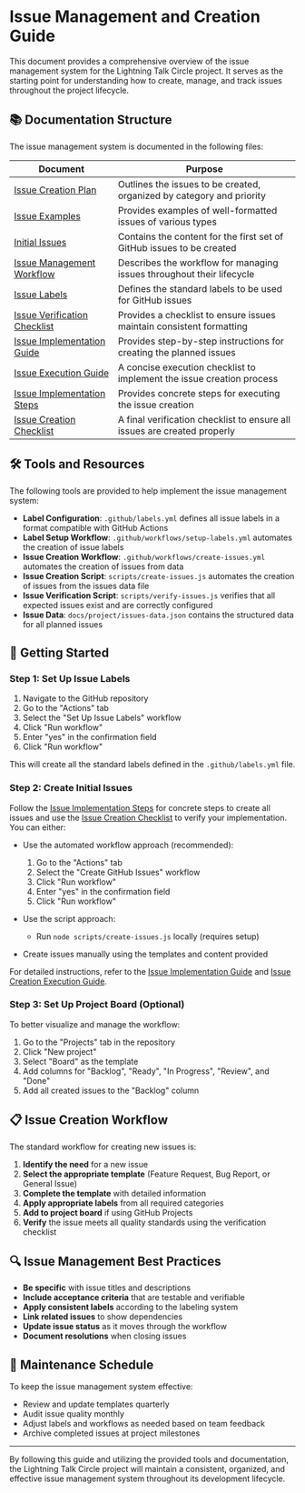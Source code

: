 # Issue Management and Creation Guide

This document provides a comprehensive overview of the issue management system for the Lightning Talk Circle project. It serves as the starting point for understanding how to create, manage, and track issues throughout the project lifecycle.

## 📚 Documentation Structure

The issue management system is documented in the following files:

| Document | Purpose |
|----------|---------|
| [Issue Creation Plan](/docs/project/issue-creation-plan.md) | Outlines the issues to be created, organized by category and priority |
| [Issue Examples](/docs/project/issue-examples.md) | Provides examples of well-formatted issues of various types |
| [Initial Issues](/docs/project/initial-issues.md) | Contains the content for the first set of GitHub issues to be created |
| [Issue Management Workflow](/docs/project/issue-management-workflow.md) | Describes the workflow for managing issues throughout their lifecycle |
| [Issue Labels](/docs/project/issue-labels.md) | Defines the standard labels to be used for GitHub issues |
| [Issue Verification Checklist](/docs/project/issue-verification-checklist.md) | Provides a checklist to ensure issues maintain consistent formatting |
| [Issue Implementation Guide](/docs/project/issue-implementation-guide.md) | Provides step-by-step instructions for creating the planned issues |
| [Issue Execution Guide](/docs/project/issue-execution-guide.md) | A concise execution checklist to implement the issue creation process |
| [Issue Implementation Steps](/docs/project/issue-implementation-steps.md) | Provides concrete steps for executing the issue creation |
| [Issue Creation Checklist](/docs/project/issue-creation-checklist.md) | A final verification checklist to ensure all issues are created properly |

## 🛠️ Tools and Resources

The following tools are provided to help implement the issue management system:

- **Label Configuration**: `.github/labels.yml` defines all issue labels in a format compatible with GitHub Actions
- **Label Setup Workflow**: `.github/workflows/setup-labels.yml` automates the creation of issue labels
- **Issue Creation Workflow**: `.github/workflows/create-issues.yml` automates the creation of issues from data
- **Issue Creation Script**: `scripts/create-issues.js` automates the creation of issues from the issues data file
- **Issue Verification Script**: `scripts/verify-issues.js` verifies that all expected issues exist and are correctly configured
- **Issue Data**: `docs/project/issues-data.json` contains the structured data for all planned issues

## 🚀 Getting Started

### Step 1: Set Up Issue Labels

1. Navigate to the GitHub repository
2. Go to the "Actions" tab
3. Select the "Set Up Issue Labels" workflow
4. Click "Run workflow"
5. Enter "yes" in the confirmation field
6. Click "Run workflow"

This will create all the standard labels defined in the `.github/labels.yml` file.

### Step 2: Create Initial Issues

Follow the [Issue Implementation Steps](/docs/project/issue-implementation-steps.md) for concrete steps to create all issues and use the [Issue Creation Checklist](/docs/project/issue-creation-checklist.md) to verify your implementation. You can either:

- Use the automated workflow approach (recommended):
  1. Go to the "Actions" tab
  2. Select the "Create GitHub Issues" workflow
  3. Click "Run workflow"
  4. Enter "yes" in the confirmation field
  5. Click "Run workflow"

- Use the script approach:
  - Run `node scripts/create-issues.js` locally (requires setup)

- Create issues manually using the templates and content provided

For detailed instructions, refer to the [Issue Implementation Guide](/docs/project/issue-implementation-guide.md) and [Issue Creation Execution Guide](/docs/project/issue-creation-execution-guide.md).

### Step 3: Set Up Project Board (Optional)

To better visualize and manage the workflow:

1. Go to the "Projects" tab in the repository
2. Click "New project"
3. Select "Board" as the template
4. Add columns for "Backlog", "Ready", "In Progress", "Review", and "Done"
5. Add all created issues to the "Backlog" column

## 📋 Issue Creation Workflow

The standard workflow for creating new issues is:

1. **Identify the need** for a new issue
2. **Select the appropriate template** (Feature Request, Bug Report, or General Issue)
3. **Complete the template** with detailed information
4. **Apply appropriate labels** from all required categories
5. **Add to project board** if using GitHub Projects
6. **Verify** the issue meets all quality standards using the verification checklist

## 🔍 Issue Management Best Practices

- **Be specific** with issue titles and descriptions
- **Include acceptance criteria** that are testable and verifiable
- **Apply consistent labels** according to the labeling system
- **Link related issues** to show dependencies
- **Update issue status** as it moves through the workflow
- **Document resolutions** when closing issues

## 📆 Maintenance Schedule

To keep the issue management system effective:

- Review and update templates quarterly
- Audit issue quality monthly
- Adjust labels and workflows as needed based on team feedback
- Archive completed issues at project milestones

---

By following this guide and utilizing the provided tools and documentation, the Lightning Talk Circle project will maintain a consistent, organized, and effective issue management system throughout its development lifecycle.